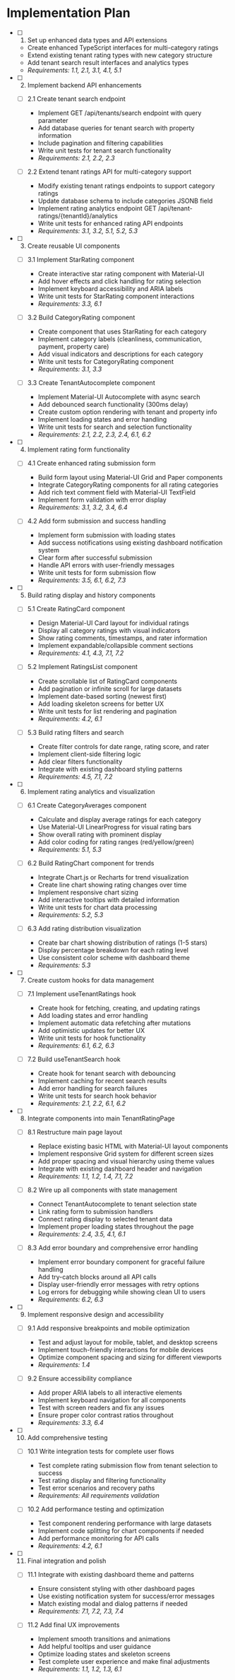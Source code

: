 # Implementation Plan

- [ ] 1. Set up enhanced data types and API extensions
  - Create enhanced TypeScript interfaces for multi-category ratings
  - Extend existing tenant rating types with new category structure
  - Add tenant search result interfaces and analytics types
  - _Requirements: 1.1, 2.1, 3.1, 4.1, 5.1_

- [ ] 2. Implement backend API enhancements
  - [ ] 2.1 Create tenant search endpoint
    - Implement GET /api/tenants/search endpoint with query parameter
    - Add database queries for tenant search with property information
    - Include pagination and filtering capabilities
    - Write unit tests for tenant search functionality
    - _Requirements: 2.1, 2.2, 2.3_

  - [ ] 2.2 Extend tenant ratings API for multi-category support
    - Modify existing tenant ratings endpoints to support category ratings
    - Update database schema to include categories JSONB field
    - Implement rating analytics endpoint GET /api/tenant-ratings/{tenantId}/analytics
    - Write unit tests for enhanced rating API endpoints
    - _Requirements: 3.1, 3.2, 5.1, 5.2, 5.3_

- [ ] 3. Create reusable UI components
  - [ ] 3.1 Implement StarRating component
    - Create interactive star rating component with Material-UI
    - Add hover effects and click handling for rating selection
    - Implement keyboard accessibility and ARIA labels
    - Write unit tests for StarRating component interactions
    - _Requirements: 3.3, 6.1_

  - [ ] 3.2 Build CategoryRating component
    - Create component that uses StarRating for each category
    - Implement category labels (cleanliness, communication, payment, property care)
    - Add visual indicators and descriptions for each category
    - Write unit tests for CategoryRating component
    - _Requirements: 3.1, 3.3_

  - [ ] 3.3 Create TenantAutocomplete component
    - Implement Material-UI Autocomplete with async search
    - Add debounced search functionality (300ms delay)
    - Create custom option rendering with tenant and property info
    - Implement loading states and error handling
    - Write unit tests for search and selection functionality
    - _Requirements: 2.1, 2.2, 2.3, 2.4, 6.1, 6.2_

- [ ] 4. Implement rating form functionality
  - [ ] 4.1 Create enhanced rating submission form
    - Build form layout using Material-UI Grid and Paper components
    - Integrate CategoryRating components for all rating categories
    - Add rich text comment field with Material-UI TextField
    - Implement form validation with error display
    - _Requirements: 3.1, 3.2, 3.4, 6.4_

  - [ ] 4.2 Add form submission and success handling
    - Implement form submission with loading states
    - Add success notifications using existing dashboard notification system
    - Clear form after successful submission
    - Handle API errors with user-friendly messages
    - Write unit tests for form submission flow
    - _Requirements: 3.5, 6.1, 6.2, 7.3_

- [ ] 5. Build rating display and history components
  - [ ] 5.1 Create RatingCard component
    - Design Material-UI Card layout for individual ratings
    - Display all category ratings with visual indicators
    - Show rating comments, timestamps, and rater information
    - Implement expandable/collapsible comment sections
    - _Requirements: 4.1, 4.3, 7.1, 7.2_

  - [ ] 5.2 Implement RatingsList component
    - Create scrollable list of RatingCard components
    - Add pagination or infinite scroll for large datasets
    - Implement date-based sorting (newest first)
    - Add loading skeleton screens for better UX
    - Write unit tests for list rendering and pagination
    - _Requirements: 4.2, 6.1_

  - [ ] 5.3 Build rating filters and search
    - Create filter controls for date range, rating score, and rater
    - Implement client-side filtering logic
    - Add clear filters functionality
    - Integrate with existing dashboard styling patterns
    - _Requirements: 4.5, 7.1, 7.2_

- [ ] 6. Implement rating analytics and visualization
  - [ ] 6.1 Create CategoryAverages component
    - Calculate and display average ratings for each category
    - Use Material-UI LinearProgress for visual rating bars
    - Show overall rating with prominent display
    - Add color coding for rating ranges (red/yellow/green)
    - _Requirements: 5.1, 5.3_

  - [ ] 6.2 Build RatingChart component for trends
    - Integrate Chart.js or Recharts for trend visualization
    - Create line chart showing rating changes over time
    - Implement responsive chart sizing
    - Add interactive tooltips with detailed information
    - Write unit tests for chart data processing
    - _Requirements: 5.2, 5.3_

  - [ ] 6.3 Add rating distribution visualization
    - Create bar chart showing distribution of ratings (1-5 stars)
    - Display percentage breakdown for each rating level
    - Use consistent color scheme with dashboard theme
    - _Requirements: 5.3_

- [ ] 7. Create custom hooks for data management
  - [ ] 7.1 Implement useTenantRatings hook
    - Create hook for fetching, creating, and updating ratings
    - Add loading states and error handling
    - Implement automatic data refetching after mutations
    - Add optimistic updates for better UX
    - Write unit tests for hook functionality
    - _Requirements: 6.1, 6.2, 6.3_

  - [ ] 7.2 Build useTenantSearch hook
    - Create hook for tenant search with debouncing
    - Implement caching for recent search results
    - Add error handling for search failures
    - Write unit tests for search hook behavior
    - _Requirements: 2.1, 2.2, 6.1, 6.2_

- [ ] 8. Integrate components into main TenantRatingPage
  - [ ] 8.1 Restructure main page layout
    - Replace existing basic HTML with Material-UI layout components
    - Implement responsive Grid system for different screen sizes
    - Add proper spacing and visual hierarchy using theme values
    - Integrate with existing dashboard header and navigation
    - _Requirements: 1.1, 1.2, 1.4, 7.1, 7.2_

  - [ ] 8.2 Wire up all components with state management
    - Connect TenantAutocomplete to tenant selection state
    - Link rating form to submission handlers
    - Connect rating display to selected tenant data
    - Implement proper loading states throughout the page
    - _Requirements: 2.4, 3.5, 4.1, 6.1_

  - [ ] 8.3 Add error boundary and comprehensive error handling
    - Implement error boundary component for graceful failure handling
    - Add try-catch blocks around all API calls
    - Display user-friendly error messages with retry options
    - Log errors for debugging while showing clean UI to users
    - _Requirements: 6.2, 6.3_

- [ ] 9. Implement responsive design and accessibility
  - [ ] 9.1 Add responsive breakpoints and mobile optimization
    - Test and adjust layout for mobile, tablet, and desktop screens
    - Implement touch-friendly interactions for mobile devices
    - Optimize component spacing and sizing for different viewports
    - _Requirements: 1.4_

  - [ ] 9.2 Ensure accessibility compliance
    - Add proper ARIA labels to all interactive elements
    - Implement keyboard navigation for all components
    - Test with screen readers and fix any issues
    - Ensure proper color contrast ratios throughout
    - _Requirements: 3.3, 6.4_

- [ ] 10. Add comprehensive testing
  - [ ] 10.1 Write integration tests for complete user flows
    - Test complete rating submission flow from tenant selection to success
    - Test rating display and filtering functionality
    - Test error scenarios and recovery paths
    - _Requirements: All requirements validation_

  - [ ] 10.2 Add performance testing and optimization
    - Test component rendering performance with large datasets
    - Implement code splitting for chart components if needed
    - Add performance monitoring for API calls
    - _Requirements: 4.2, 6.1_

- [ ] 11. Final integration and polish
  - [ ] 11.1 Integrate with existing dashboard theme and patterns
    - Ensure consistent styling with other dashboard pages
    - Use existing notification system for success/error messages
    - Match existing modal and dialog patterns if needed
    - _Requirements: 7.1, 7.2, 7.3, 7.4_

  - [ ] 11.2 Add final UX improvements
    - Implement smooth transitions and animations
    - Add helpful tooltips and user guidance
    - Optimize loading states and skeleton screens
    - Test complete user experience and make final adjustments
    - _Requirements: 1.1, 1.2, 1.3, 6.1_